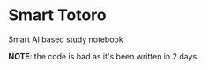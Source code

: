 # Smart Totoro

Smart AI based study notebook

**NOTE**: the code is bad as it's been written in 2 days.

